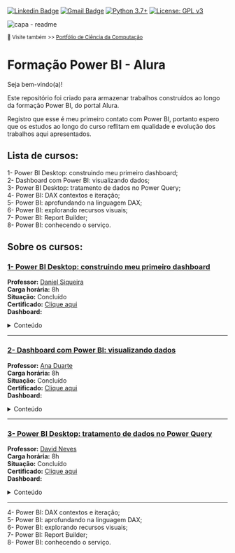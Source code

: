 [![Linkedin Badge](https://img.shields.io/badge/-JoaoLuizBR-blue?style=flat-square&logo=Linkedin&logoColor=white&link=https://www.linkedin.com/in/joaoluizbr/)](https://www.linkedin.com/in/joaoluizbr/) 
[![Gmail Badge](https://img.shields.io/badge/-Gmail-c14438?style=flat-square&logo=Gmail&logoColor=white&link=mailto:tgmarinho@gmail.com)](mailto:joaoluizcienciadedados@gmail.com) 
[![Python 3.7+](https://img.shields.io/badge/python-3.7+-blue.svg)](https://www.python.org/downloads/release/python-360/) [![License: GPL v3](https://img.shields.io/badge/License-GPLv3-blue.svg)](https://www.gnu.org/licenses/gpl-3.0) 


![capa - readme](https://github.com/joaoluizcienciadados/Formacao_Alura-Power_BI/blob/main/ferramentas/capa-%20readme.png)

<sup> 🔗 Visite também >> [Portfólio de Ciência da Computação](https://github.com/joaoluizdev/) </sup>


# Formação Power BI - Alura 

Seja bem-vindo(a)!

Este repositório foi criado para armazenar trabalhos construídos ao longo da formação Power BI, do portal Alura. 

Registro que esse é meu primeiro contato com Power BI, portanto espero que os estudos ao longo do curso reflitam em qualidade e evolução dos trabalhos aqui apresentados.

## Lista de cursos:
1- Power BI Desktop: construindo meu primeiro dashboard;  
2- Dashboard com Power BI: visualizando dados;  
3- Power BI Desktop: tratamento de dados no Power Query;  
4- Power BI: DAX contextos e iteração;  
5- Power BI: aprofundando na linguagem DAX;  
6- Power BI: explorando recursos visuais;  
7- Power BI: Report Builder;  
8- Power BI: conhecendo o serviço.  


## Sobre os cursos:
### [1- Power BI Desktop: construindo meu primeiro dashboard](https://github.com/joaoluizcienciadados/Formacao_Alura-Power_BI/tree/main/1-%20Power%20BI%20Desktop%20-%20construindo%20meu%20primeiro%20dashboard)   
**Professor:**  [Daniel Siqueira](https://www.linkedin.com/in/daniel-p-siqueira-79b2001ba/)  
**Carga horária:** 8h   
**Situação:** Concluído  
**Certificado:** [Clique aqui](https://cursos.alura.com.br/certificate/joaoluizcienciacomp/power-bi-desktop-construindo-primeiro-dashboard)  
**Dashboard:**  

<details>
<summary>Conteúdo</summary>
  
- Entenda o conceito de Business Intelligence;
- Instale a ferramenta Power BI desktop;
- Importe dados de diferentes formatos e realize o tratamento deles no Power Query;
- Crie colunas, cálculos e medidas;
- Crie e utilize gráficos e visuais;
- Monte e estruture um Dashboard;
- Publique o seu Dashboard na web.   
</details>

---
### [2- Dashboard com Power BI: visualizando dados](https://github.com/joaoluizcienciadados/Formacao_Alura-Power_BI/tree/main/2-%20Dashboard_com_Power_BI-visualizando_dados)  
**Professor:**  [Ana Duarte](https://www.linkedin.com/in/anaduart/)  
**Carga horária:** 8h   
**Situação:** Concluído  
**Certificado:** [Clique aqui](https://cursos.alura.com.br/certificate/joaoluizcienciacomp/dashboard-power-bi-visualizando-dados)  
**Dashboard:**  

<details>
<summary>Conteúdo</summary>

- Identifique gráficos apropriados para as necessidades específicas;
- Construa gráficos dentro do Power BI;
- Compreenda as possibilidades de como importar visuais externos;
- Aplique conceitos de data visualization para comunicar informações de forma eficaz;
- Compreenda como trabalhar com séries temporais;
- Elabore mapas com os conceitos de latitude e longitude;
- Sintetize todos os visuais em um relatório no Power Bi com navegação entre páginas.  
</details>

---
### [3- Power BI Desktop: tratamento de dados no Power Query](https://github.com/joaoluizcienciadados/Formacao_Alura-Power_BI/tree/main/3-%20Power_BI_Desktop-tratamento_de_dados_no_Power_Query) 
**Professor:**  [David Neves](https://www.linkedin.com/in/david-neves-04b543185/)  
**Carga horária:** 8h   
**Situação:** Concluído  
**Certificado:** [Clique aqui](https://cursos.alura.com.br/user/joaoluizcienciacomp/course/power-bi-desktop-tratamento-de-dados-power-query/certificate)  
**Dashboard:**  

<details>
<summary>Conteúdo</summary></summary>  
  
- Realize conexões a arquivos e banco de dados;
- Conheça e utilize o Power Query Editor;
- Entenda o que é a linguagem M;
- Transforme os dados de diversas formas;
- Realize tratamentos e carga dos dados visando boas práticas.  
</details>

---
4- Power BI: DAX contextos e iteração;  
5- Power BI: aprofundando na linguagem DAX;  
6- Power BI: explorando recursos visuais;  
7- Power BI: Report Builder;  
8- Power BI: conhecendo o serviço.  


